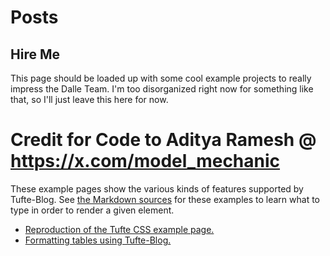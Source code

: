 # Posts

## Hire Me

This page should be loaded up with some cool example projects to really impress the Dalle Team.
I'm too disorganized right now for something like that, so I'll just leave this here for now.

# Credit for Code to Aditya Ramesh @ https://x.com/model_mechanic

These example pages show the various kinds of features supported by Tufte-Blog. See [the Markdown
sources][sources] for these examples to learn what to type in order to render a given element.

- [Reproduction of the Tufte CSS example page.](posts/tufte/tufte.html)
- [Formatting tables using Tufte-Blog.](posts/tables/tables.html)

[sources]: http://github.com/adityaramesh/tufte-blog/tree/master/posts
